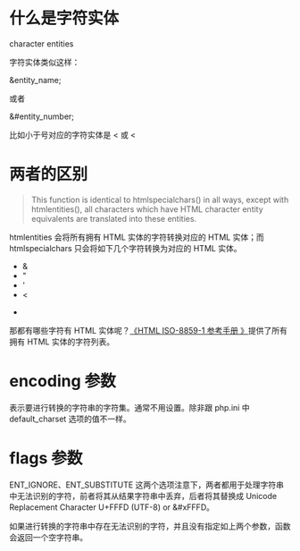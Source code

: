 # 什么是字符实体
character entities

字符实体类似这样：

&entity_name;

或者

&#entity_number;


比如小于号对应的字符实体是 &lt; 或 &#60;

# 两者的区别
> This function is identical to htmlspecialchars() in all ways, except with htmlentities(), all characters which have HTML character entity equivalents are translated into these entities.

htmlentities 会将所有拥有 HTML 实体的字符转换对应的 HTML 实体；而 htmlspecialchars 只会将如下几个字符转换为对应的 HTML 实体。

* &
* "
* '
* <
* >

那都有哪些字符有 HTML 实体呢？[《HTML ISO-8859-1 参考手册
》][1]提供了所有拥有 HTML 实体的字符列表。

# encoding 参数
表示要进行转换的字符串的字符集。通常不用设置。除非跟 php.ini 中 default_charset 选项的值不一样。

# flags 参数
ENT_IGNORE、ENT_SUBSTITUTE 这两个选项注意下，两者都用于处理字符串中无法识别的字符，前者将其从结果字符串中丢弃，后者将其替换成 Unicode Replacement Character U+FFFD (UTF-8) or &#xFFFD。

如果进行转换的字符串中存在无法识别的字符，并且没有指定如上两个参数，函数会返回一个空字符串。

[1]: http://www.w3school.com.cn/tags/html_ref_entities.html "《HTML ISO-8859-1 参考手册"